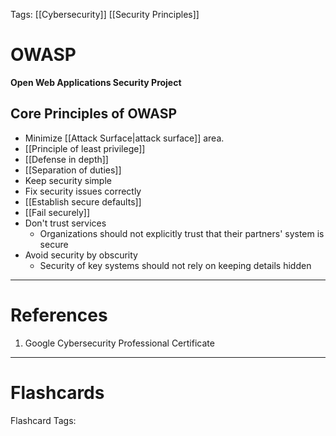 Tags: [[Cybersecurity]] [[Security Principles]]

# OWASP

**Open Web Applications Security Project**

## Core Principles of OWASP

- Minimize [[Attack Surface|attack surface]] area.
- [[Principle of least privilege]]
- [[Defense in depth]]
- [[Separation of duties]]
- Keep security simple
- Fix security issues correctly
- [[Establish secure defaults]]
- [[Fail securely]]
- Don't trust services
  - Organizations should not explicitly trust that their partners' system is secure
- Avoid security by obscurity
  - Security of key systems should not rely on keeping details hidden

---

# References

1. Google Cybersecurity Professional Certificate

---

# Flashcards

Flashcard Tags: 